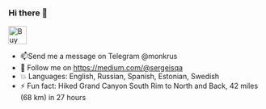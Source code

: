 ### Hi there 👋



<a href='https://ko-fi.com/O4O01N4HR' target='_blank'><img height='36' style='border:0px;height:36px;' src='https://cdn.ko-fi.com/cdn/kofi2.png?v=2' border='0' alt='Buy Me a Coffee at ko-fi.com' /></a>

- 📫Send me a message on Telegram @monkrus
- :blue_book: Follow me on https://medium.com/@sergeisqa
- :collision: Languages: English, Russian, Spanish, Estonian, Swedish 
- ⚡ Fun fact: Hiked Grand Canyon South Rim to North and Back, 42 miles (68 km) in 27 hours

